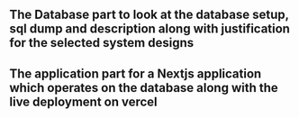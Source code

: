 ## The Database part to look at the database setup, sql dump and description along with justification for the selected system designs


## The application part for a Nextjs application which operates on the database along with the live deployment on vercel
